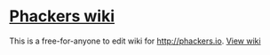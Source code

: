 # [Phackers wiki](https://github.com/phackers/wiki/wiki)

This is a free-for-anyone to edit wiki for http://phackers.io. [View wiki](https://github.com/phackers/wiki/wiki)
